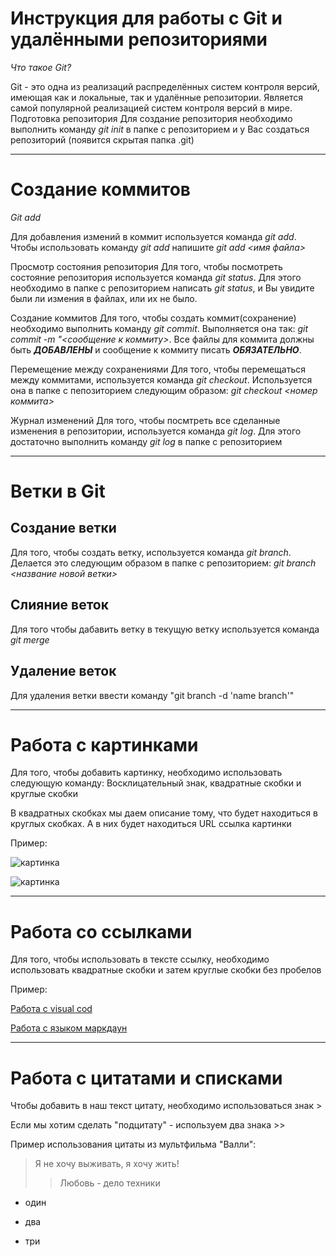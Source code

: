 # Инструкция для работы с Git и удалёнными репозиториями

*Что такое Git?*

Git - это одна из реализаций распределённых систем контроля версий, имеющая как и локальные, так и удалённые репозитории. Является самой популярной реализацией систем контроля версий в мире.
Подготовка репозитория
Для создание репозитория необходимо выполнить команду *git init*  в папке с репозиторием и у Вас создаться репозиторий (появится скрытая папка .git)

---


# Создание коммитов

*Git add*

Для добавления измений в коммит используется команда *git add*. Чтобы использовать команду *git add* напишите *git add <имя файла>*

Просмотр состояния репозитория
Для того, чтобы посмотреть состояние репозитория используется команда *git status*. Для этого необходимо в папке с репозиторием написать *git status*, и Вы увидите были ли измения в файлах, или их не было.

Создание коммитов
Для того, чтобы создать коммит(сохранение) необходимо выполнить команду *git commit*. Выполняется она так: *git commit -m "<сообщение к коммиту>*. Все файлы для коммита должны быть ***ДОБАВЛЕНЫ*** и сообщение к коммиту писать ***ОБЯЗАТЕЛЬНО***.

Перемещение между сохранениями
Для того, чтобы перемещаться между коммитами, используется команда *git checkout*. Используется она в папке с пепозиторием следующим образом: *git checkout <номер коммита>*

Журнал изменений
Для того, чтобы посмтреть все сделанные изменения в репозитории, используется команда *git log*. Для этого достаточно выполнить команду *git log* в папке с репозиторием

---


# Ветки в Git

## Создание ветки

Для того, чтобы создать ветку, используется команда *git branch*. Делается это следующим образом в папке с репозиторием: *git branch <название новой ветки>*

## Слияние веток

Для того чтобы дабавить ветку в текущую ветку используется команда *git merge <name branch>*

## Удаление веток

Для удаления ветки ввести команду "git branch -d 'name branch'"

---

# Работа с картинками

Для того, чтобы добавить картинку, необходимо использовать следующую команду: Восклицательный знак, квадратные скобки и круглые скобки

В квадратных скобках мы даем описание тому, что будет находиться в круглых скобках. А в них будет находиться URL ссылка картинки

Пример: 

![картинка](https://img3.akspic.ru/previews/9/6/1/9/6/169169/169169-ty_zasluzhivaesh_vsyacheskogo_schastya-schaste-strah-voda-polety_na_vozdushnom_share-500x.jpg)


![картинка](https://img3.akspic.ru/previews/5/5/4/1/7/171455/171455-zhivopis-illustracia-art-voda-oblako-500x.jpg)

---

# Работа со ссылками

Для того, чтобы использовать в тексте ссылку, необходимо использовать квадратные скобки и затем круглые скобки без пробелов

Пример:

[Работа с visual cod](https://habr.com/ru/articles/490754/)

[Работа с языком маркдаун](https://blog.skillfactory.ru/glossary/markdown/)

---

# Работа с цитатами и списками

Чтобы добавить в наш текст цитату, необходимо использоваться знак >

Если мы хотим сделать "подцитату" - используем два знака >>

Пример использования цитаты из мультфильма "Валли":


> Я не хочу выживать, я хочу жить!
>> Любовь - дело техники

* один
- два
+ три


